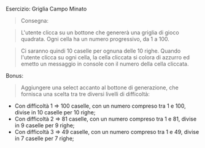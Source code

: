 Esercizio: Griglia Campo Minato

> Consegna:

> L'utente clicca su un bottone che genererà una griglia di gioco quadrata. Ogni cella ha un numero progressivo, da 1 a 100. 

> Ci saranno quindi 10 caselle per ognuna delle 10 righe. Quando l'utente clicca su ogni cella, la cella cliccata si colora di azzurro ed emetto un messaggio in console con il numero della cella cliccata.

Bonus:

> Aggiungere una select accanto al bottone di generazione, che fornisca una scelta tra tre diversi livelli di difficoltà:

- Con difficoltà 1 => 100 caselle, con un numero compreso tra 1 e 100, divise in 10 caselle per 10 righe;
- Con difficoltà 2 => 81 caselle, con un numero compreso tra 1 e 81, divise in 9 caselle per 9 righe;
- Con difficoltà 3 => 49 caselle, con un numero compreso tra 1 e 49, divise in 7 caselle per 7 righe;